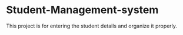 # Student-Management-system
This project is for entering the student details and organize it properly.
